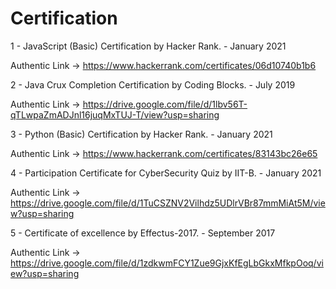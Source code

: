 # Certification

1 - JavaScript (Basic) Certification by Hacker Rank. - January 2021 

Authentic Link -> https://www.hackerrank.com/certificates/06d10740b1b6 

2 - Java Crux Completion Certification by Coding Blocks. - July 2019 

Authentic Link -> https://drive.google.com/file/d/1lbv56T-qTLwpaZmADJnl16juqMxTUJ-T/view?usp=sharing

3 - Python (Basic) Certification by Hacker Rank. - January 2021 

Authentic Link -> https://www.hackerrank.com/certificates/83143bc26e65

4 - Participation Certificate for CyberSecurity Quiz by IIT-B. - January 2021

Authentic Link -> https://drive.google.com/file/d/1TuCSZNV2Vilhdz5UDlrVBr87mmMiAt5M/view?usp=sharing

5 - Certificate of excellence by Effectus-2017. - September 2017  

Authentic Link -> https://drive.google.com/file/d/1zdkwmFCY1Zue9GjxKfEgLbGkxMfkpOoq/view?usp=sharing 
